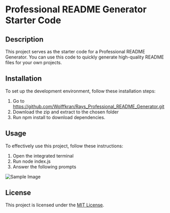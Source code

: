 # Professional README Generator Starter Code

## Description

This project serves as the starter code for a Professional README Generator. You can use this code to quickly generate high-quality README files for your own projects.

## Installation
To set up the development environment, follow these installation steps:

1. Go to https://github.com/Wolffkran/Rays_Professional_README_Generator.git
2. Download the zip and extract to the chosen folder
3. Run npm install to download dependencies.

## Usage
To effectively use this project, follow these instructions:

1. Open the integrated terminal
2. Run node index.js
3. Answer the following prompts

![Sample Image](./Assets/Images/test.png)

## License

This project is licensed under the [MIT License](https://opensource.org/licenses/MIT).

